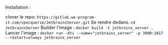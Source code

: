 Installation : 

cloner le repo: `https://gitlab.we-program-it.com/vpecquerie/JetbrainsServer.git`
Se rendre dedans. `cd JetbrainsServer`
Builder l'image : `docker build -t jetbrains_server . `
Lancer l'image : `docker run -dti --name="jetbrains_server" -p 3000:1017 --restart=always jetbrains_server`


